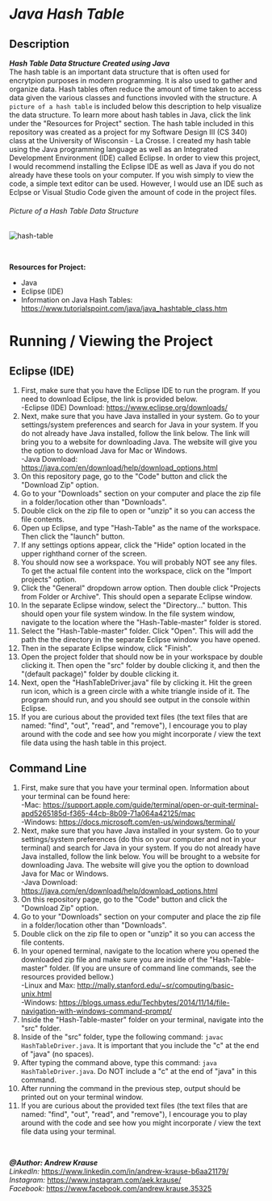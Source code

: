 # *Java Hash Table*

## Description
**_Hash Table Data Structure Created using Java_** <br/>
The hash table is an important data structure that is often used for encrytpion purposes in modern programming. It is also used to gather and organize data. Hash tables often reduce the amount of time taken to access data given the various classes and functions invovled with the structure. A `picture of a hash table` is included below this description to help visualize the data structure. To learn more about hash tables in Java, click the link under the "Resources for Project" section. The hash table included in this repository was created as a project for my Software Design III (CS 340) class at the University of Wisconsin - La Crosse. I created my hash table using the Java programming language as well as an Integrated Development Environment (IDE) called Eclipse. In order to view this project, I would recommend installing the Eclipse IDE as well as Java if you do not already have these tools on your computer. If you wish simply to view the code, a simple text editor can be used. However, I would use an IDE such as Eclpse or Visual Studio Code given the amount of code in the project files.

###### Picture of a Hash Table Data Structure
![hash-table](https://user-images.githubusercontent.com/57727121/131786240-e6c87aae-86d3-4e86-a445-1da34dc82202.jpg)
<p>&nbsp;</p>

**Resources for Project:**
- Java
- Eclipse (IDE)
- Information on Java Hash Tables: https://www.tutorialspoint.com/java/java_hashtable_class.htm

# Running / Viewing the Project
## Eclipse (IDE)
1. First, make sure that you have the Eclipse IDE to run the program. If you need to download Eclipse, the link is provided below. <br/>
   -Eclipse (IDE) Download: https://www.eclipse.org/downloads/
2. Next, make sure that you have Java installed in your system. Go to your settings/system preferences and search for Java in your system. If you do not already have Java installed, follow the link below. The link will bring you to a website for downloading Java. The website will give you the option to download Java for Mac or Windows. <br/>
   -Java Download: https://java.com/en/download/help/download_options.html
3. On this repository page, go to the "Code" button and click the "Download Zip" option.
4. Go to your "Downloads" section on your computer and place the zip file in a folder/location other than "Downloads".
5. Double click on the zip file to open or "unzip" it so you can access the file contents.
6. Open up Eclipse, and type "Hash-Table" as the name of the workspace. Then click the "launch" button.
7. If any settings options appear, click the "Hide" option located in the upper righthand corner of the screen.
8. You should now see a workspace. You will probably NOT see any files. To get the actual file content into the workspace, click on the "Import projects" option.
9. Click the "General" dropdown arrow option. Then double click "Projects from Folder or Archive". This should open a separate Eclipse window.
10. In the separate Eclipse window, select the "Directory..." button. This should open your file system window. In the file system window, navigate to the location where the "Hash-Table-master" folder is stored. 
11. Select the "Hash-Table-master" folder. Click "Open". This will add the path the the directory in the separate Eclipse window you have opened. 
12. Then in the separate Eclipse window, click "Finish".
13. Open the project folder that should now be in your workspace by double clicking it. Then open the "src" folder by double clicking it, and then the "(default package)" folder by double clicking it.
14. Next, open the "HashTableDriver.java" file by clicking it. Hit the green run icon, which is a green circle with a white triangle inside of it. The program should run, and you should see output in the console within Eclipse.
15. If you are curious about the provided text files (the text files that are named: "find", "out", "read", and "remove"), I encourage you to play around with the code and see how you might incorporate / view the text file data using the hash table in this project.

## Command Line
1. First, make sure that you have your terminal open. Information about your terminal can be found here:<br/>
   -Mac: https://support.apple.com/guide/terminal/open-or-quit-terminal-apd5265185d-f365-44cb-8b09-71a064a42125/mac<br/>
   -Windows: https://docs.microsoft.com/en-us/windows/terminal/
2. Next, make sure that you have Java installed in your system. Go to your settings/system preferences (do this on your computer and not in your terminal) and search for Java in your system. If you do not already have Java installed, follow the link below. You will be brought to a website for downloading Java. The website will give you the option to download Java for Mac or Windows. <br/>
   -Java Download: https://java.com/en/download/help/download_options.html
3. On this repository page, go to the "Code" button and click the "Download Zip" option.
4. Go to your "Downloads" section on your computer and place the zip file in a folder/location other than "Downloads".
5. Double click on the zip file to open or "unzip" it so you can access the file contents.
6. In your opened terminal, navigate to the location where you opened the downloaded zip file and make sure you are inside of the "Hash-Table-master" folder. (If you are unsure of command line commands, see the resources provided bellow.)<br/>
   -Linux and Max: http://mally.stanford.edu/~sr/computing/basic-unix.html<br/>
   -Windows: https://blogs.umass.edu/Techbytes/2014/11/14/file-navigation-with-windows-command-prompt/
7. Inside the "Hash-Table-master" folder on your terminal, navigate into the "src" folder.
8. Inside of the "src" folder, type the following command: `javac HashTableDriver.java`. It is important that you include the "c" at the end of "java" (no spaces).
9. After typing the command above, type this command: `java HashTableDriver.java`. Do NOT include a "c" at the end of "java" in this command.
10. After running the command in the previous step, output should be printed out on your terminal window.
11. If you are curious about the provided text files (the text files that are named: "find", "out", "read", and "remove"), I encourage you to play around with the code and see how you might incorporate / view the text file data using your terminal.

<p>&nbsp;</p>

**_@Author: Andrew Krause_** <br/>
*LinkedIn:* https://www.linkedin.com/in/andrew-krause-b6aa21179/ <br/>
*Instagram:* https://www.instagram.com/aek.krause/ <br/>
*Facebook:* https://www.facebook.com/andrew.krause.35325


